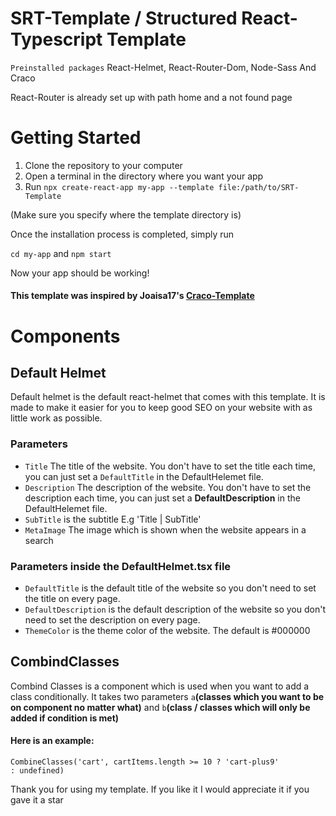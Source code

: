 # SRT-Template / Structured React-Typescript Template
`Preinstalled packages` React-Helmet, React-Router-Dom, Node-Sass And Craco <br />

React-Router is already set up with path home and a not found page

# Getting Started

1. Clone the repository to your computer
2. Open a terminal in the directory where you want your app
3. Run `npx create-react-app my-app --template file:/path/to/SRT-Template`

(Make sure you specify where the template directory is)

Once the installation process is completed, simply run

`cd my-app`
and
`npm start`

Now your app should be working!

#### This template was inspired by **Joaisa17**'s [Craco-Template](https://github.com/joaisa17/Craco-Template)

# Components

## Default Helmet
Default helmet is the default react-helmet that comes with this template. It is made to make it easier for you to keep good SEO on your website with as little work as possible.

### Parameters
 - `Title` The title of the website. You don't have to set the title each time, you can just set a `DefaultTitle` in the DefaultHelemet file. <br />
 - `Description` The description of the website. You don't have to set the description each time, you can just set a **DefaultDescription** in the DefaultHelemet file.<br />
 - `SubTitle` is the subtitle E.g 'Title | SubTitle'<br />
 - `MetaImage` The image which is shown when the website appears in a search<br />

### Parameters inside the DefaultHelmet.tsx file
 - `DefaultTitle` is the default title of the website so you don't need to set the title on every page. <br />
 - `DefaultDescription` is the default description of the website so you don't need to set the description on every page. <br />
 - `ThemeColor` is the theme color of the website. The default is #000000

## CombindClasses

Combind Classes is a component which is used when you want to add a class conditionally. It takes two parameters `a`**(classes which you want to be on component no matter what)** and `b`**(class / classes which will only be added if condition is met)**

#### Here is an example:

<code>CombineClasses('cart', cartItems.length >= 10 ? 'cart-plus9' : undefined)</code>

Thank you for using my template. If you like it I would appreciate it if you gave it a star